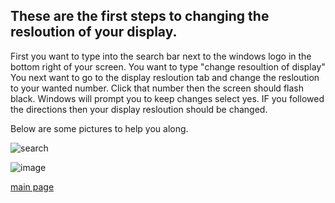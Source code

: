 ## These are the first steps to changing the resloution of your display.

First you want to type into the search bar next to the windows logo in the bottom right of your screen. You want to type "change resoultion of display" You next want to go to the display resloution tab and change the resloution to your wanted number. Click that number then the screen should flash black. Windows will prompt you to keep changes select yes. IF you followed the directions then your display resloution should be changed. 

Below are some pictures to help you along.

![search](https://i.ytimg.com/vi/J2AuLUKGWqY/maxresdefault.jpg)

![image](https://i.ytimg.com/vi/3gywceB9tcU/maxresdefault.jpg)

[main page](https://github.com/Braden0103/ITfinal/blob/main/README.md)

